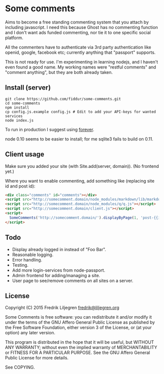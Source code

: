 Some comments
=============

Aims to become a free standing commenting system that you attach by including javascript.  I need
this because Ghost has no commenting function and I don't want ads funded commenting, nor tie it to
one specific social platform.

All the commenters have to authenticate via 3rd party authentication like openid, google, facebook
etc; currently anything that "passport" supports.

This is not ready for use.  I'm experimenting in learning nodejs, and I haven't even found a good
name.  My working names were "restful comments" and "comment anything", but they are both already
taken.


Install (server)
----------------
```
git clone https://github.com/fiddur/some-comments.git
cd some-comments
npm install
cp config.js.example config.js # Edit to add your API-keys for wanted services
node index.js
```

To run in production I suggest using [forever](https://github.com/foreverjs/forever).

node 0.10 seems to be easier to install; for me sqlite3 fails to build on 0.11.


Client usage
------------
Make sure you added your site (with Site.add(server, domain)). (No frontend yet.)

Where you want to enable commenting, add something like (replacing site id and post id):

```html
<div class="comments" id="comments"></div>
<script src="http://somecomment.domain/node_modules/markdown/lib/markdown.js"></script>
<script src="http://somecomment.domain/node_modules/q/q.js"></script>
<script src="http://somecomment.domain/client.js"></script>
<script>
  SomeComments('http://somecomment.domain/').displayByPage(1, 'post-{{id}}', 'comments')
</script>
```


Todo
----
* Display already logged in instead of "Foo Bar".
* Reasonable logging.
* Error handling.
* Testing.
* Add more login-services from node-passport.
* Admin frontend for adding/managing a site.
* User page to see/remove comments on all sites on a server.


License
-------

Copyright (C) 2015 Fredrik Liljegren <fredrik@liljegren.org>

Some Comments is free software: you can redistribute it and/or modify it under the terms of the GNU
Affero General Public License as published by the Free Software Foundation, either version 3 of the
License, or (at your option) any later version.

This program is distributed in the hope that it will be useful, but WITHOUT ANY WARRANTY; without
even the implied warranty of MERCHANTABILITY or FITNESS FOR A PARTICULAR PURPOSE. See the GNU
Affero General Public License for more details.

See COPYING.
